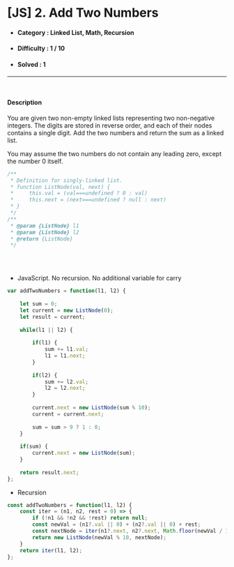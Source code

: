# [JS] 2. Add Two Numbers
* #### Category : Linked List, Math, Recursion
* #### Difficulty : 1 / 10  
* #### Solved : 1

<hr />

<br>

#### Description 
You are given two non-empty linked lists representing two non-negative integers. The digits are stored in reverse order, and each of their nodes contains a single digit. Add the two numbers and return the sum as a linked list.

You may assume the two numbers do not contain any leading zero, except the number 0 itself.

```js
/**
 * Definition for singly-linked list.
 * function ListNode(val, next) {
 *     this.val = (val===undefined ? 0 : val)
 *     this.next = (next===undefined ? null : next)
 * }
 */
/**
 * @param {ListNode} l1
 * @param {ListNode} l2
 * @return {ListNode}
 */
```

<br />

```js

```

* JavaScript. No recursion. No additional variable for carry
```js
var addTwoNumbers = function(l1, l2) {
    
    let sum = 0;
    let current = new ListNode(0);
    let result = current;
    
    while(l1 || l2) {
        
        if(l1) {
            sum += l1.val;
            l1 = l1.next;
        }
        
        if(l2) {
            sum += l2.val;
            l2 = l2.next;
        }
        
        current.next = new ListNode(sum % 10);
        current = current.next;
        
        sum = sum > 9 ? 1 : 0;
    }
    
    if(sum) {
        current.next = new ListNode(sum);
    }
    
    return result.next;
};
```
* Recursion
```js
const addTwoNumbers = function(l1, l2) {
    const iter = (n1, n2, rest = 0) => {
        if (!n1 && !n2 && !rest) return null;
        const newVal = (n1?.val || 0) + (n2?.val || 0) + rest;
        const nextNode = iter(n1?.next, n2?.next, Math.floor(newVal / 10));
        return new ListNode(newVal % 10, nextNode);
    }
    return iter(l1, l2);
};
```